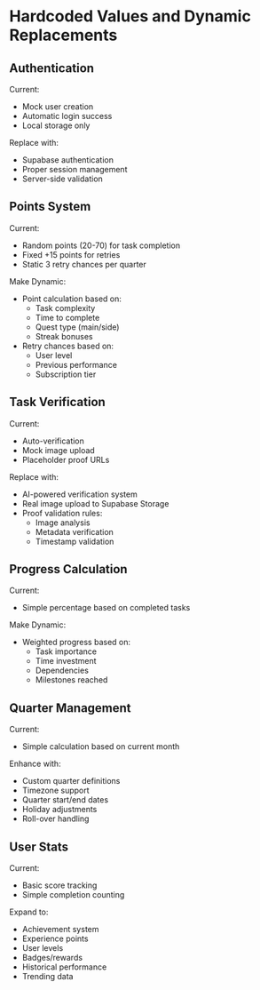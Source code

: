 # Hardcoded Values and Dynamic Replacements

## Authentication
Current:
- Mock user creation
- Automatic login success
- Local storage only

Replace with:
- Supabase authentication
- Proper session management
- Server-side validation

## Points System
Current:
- Random points (20-70) for task completion
- Fixed +15 points for retries
- Static 3 retry chances per quarter

Make Dynamic:
- Point calculation based on:
  - Task complexity
  - Time to complete
  - Quest type (main/side)
  - Streak bonuses
- Retry chances based on:
  - User level
  - Previous performance
  - Subscription tier

## Task Verification
Current:
- Auto-verification
- Mock image upload
- Placeholder proof URLs

Replace with:
- AI-powered verification system
- Real image upload to Supabase Storage
- Proof validation rules:
  - Image analysis
  - Metadata verification
  - Timestamp validation

## Progress Calculation
Current:
- Simple percentage based on completed tasks

Make Dynamic:
- Weighted progress based on:
  - Task importance
  - Time investment
  - Dependencies
  - Milestones reached

## Quarter Management
Current:
- Simple calculation based on current month

Enhance with:
- Custom quarter definitions
- Timezone support
- Quarter start/end dates
- Holiday adjustments
- Roll-over handling

## User Stats
Current:
- Basic score tracking
- Simple completion counting

Expand to:
- Achievement system
- Experience points
- User levels
- Badges/rewards
- Historical performance
- Trending data